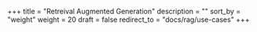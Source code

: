 +++
title = "Retreival Augmented Generation"
description = ""
sort_by = "weight"
weight = 20
draft = false
redirect_to = "docs/rag/use-cases"
+++